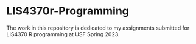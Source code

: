 # LIS4370r-Programming

The work in this repository is dedicated to my assignments submitted for LIS4370 R programming at USF Spring 2023.
